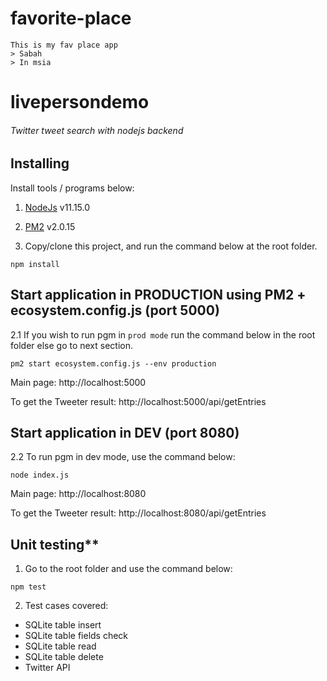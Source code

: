 # favorite-place

```
This is my fav place app
> Sabah
> In msia

```




# livepersondemo
######  Twitter tweet search with nodejs backend

## Installing
Install tools / programs below:
1. [NodeJs](https://nodejs.org/en/download/) v11.15.0
2. [PM2](https://www.npmjs.com/package/pm2) v2.0.15


3. Copy/clone this project, and run the command below at the root folder. 
```
npm install
```

## Start application in PRODUCTION using PM2 + ecosystem.config.js (port 5000)
2.1 If you wish to run pgm in `prod mode` run the command below in the root folder else go to next section.
```
pm2 start ecosystem.config.js --env production
```
Main page: http://localhost:5000

To get the Tweeter result: http://localhost:5000/api/getEntries


## Start application in DEV (port 8080)
2.2 To run pgm in dev mode, use the command below:
```
node index.js
```
Main page: http://localhost:8080

To get the Tweeter result: http://localhost:8080/api/getEntries



## Unit testing**
1. Go to the root folder and use the command below:
```
npm test
```
2. Test cases covered:
- SQLite table insert
- SQLite table fields check
- SQLite table read
- SQLite table delete
- Twitter API
